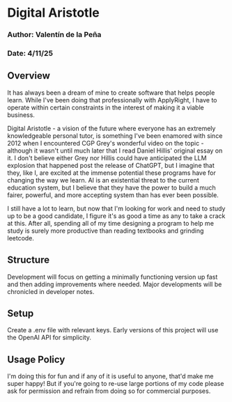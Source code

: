 # Digital Aristotle
### Author: Valentín de la Peña
### Date: 4/11/25

## Overview

It has always been a dream of mine to create software that helps people learn. While I've been doing that professionally with ApplyRight, I have to operate within certain constraints in the interest of making it a viable business.

Digital Aristotle - a vision of the future where everyone has an extremely knowledgeable personal tutor, is something I've been enamored with since 2012 when I encountered CGP Grey's wonderful video on the topic - although it wasn't until much later that I read Daniel Hillis' original essay on it. I don't believe either Grey nor Hillis could have anticipated the LLM explosion that happened post the release of ChatGPT, but I imagine that they, like I, are excited at the immense potential these programs have for changing the way we learn. AI is an existential threat to the current education system, but I believe that they have the power to build a much fairer, powerful, and more accepting system than has ever been possible.

I still have a lot to learn, but now that I'm looking for work and need to study up to be a good candidate, I figure it's as good a time as any to take a crack at this. After all, spending all of my time designing a program to help me study is surely more productive than reading textbooks and grinding leetcode.

## Structure

Development will focus on getting a minimally functioning version up fast and then adding improvements where needed. Major developments will be chronicled in developer notes.

## Setup

Create a .env file with relevant keys. Early versions of this project will use the OpenAI API for simplicity.

## Usage Policy

I'm doing this for fun and if any of it is useful to anyone, that'd make me super happy! But if you're going to re-use large portions of my code please ask for permission and refrain from doing so for commercial purposes.